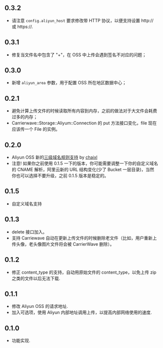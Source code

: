 ## 0.3.2

* 请注意 `config.aliyun_host` 要求修改带 HTTP 协议，以便支持设置 http:// 或 https://.

## 0.3.1

* 修复当文件名中包含了 "+"，在 OSS 中上传会遇到签名不对应的问题；

## 0.3.0

* 新增 `aliyun_area` 参数，用于配置 OSS 所在地区数据中心；

## 0.2.1

* 避免计算上传文件的时候读取所有内容到内存，之前的做法对于大文件会耗费过多的内存；
* Carrierwave::Storage::Aliyum::Connection 的 put 方法接口变化，file 现在应该传一个 File 的实例。

## 0.2.0

* Aliyun OSS 新的[三级域名规则支持](http://bbs.aliyun.com/read.php?tid=139226) by [chaixl](https://github.com/chaixl)
* 注意! 如果你之前使用 0.1.5 一下的版本，你可能需要调整一下你的自定义域名的 CNAME 解析，阿里云新的 URL 结构变化(少了 Bucket 一层目录)，当然你也可以选择不要升级，之前 0.1.5 版本是稳定的。

## 0.1.5

* 自定义域名支持

## 0.1.3

* delete 接口加入。
* 支持 Carriewave 自动在更新上传文件的时候删除老文件（比如，用户重新上传头像，老头像图片文件将会被 CarrierWave 删除）。

## 0.1.2

* 修正 content_type 的支持，自动用原始文件的 content_type，以免上传 zip 之类的文件以后无法下载.

## 0.1.1

* 修改 Aliyun OSS 的请求地址.
* 加入可选项，使用 Aliyun 内部地址调用上传，以提高内部网络使用的速度.

## 0.1.0

* 功能实现.
